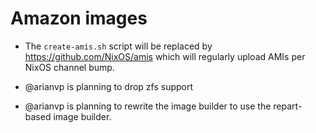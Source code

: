 # Amazon images

* The `create-amis.sh` script will be replaced by https://github.com/NixOS/amis which will regularly upload AMIs per NixOS channel bump.

* @arianvp is planning to drop zfs support
* @arianvp is planning to rewrite the image builder to use the repart-based image builder.


